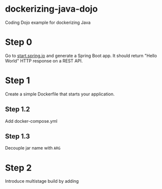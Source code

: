 # dockerizing-java-dojo
Coding Dojo example for dockerizing Java

# Step 0
Go to [start.spring.io](https://start.spring.io/) and generate a Spring Boot app.
It should return "Hello World" HTTP response on a REST API. 

# Step 1
Create a simple Dockerfile that starts your application.

## Step 1.2
Add docker-compose.yml

## Step 1.3
Decouple jar name with `ARG`

# Step 2
Introduce multistage build by adding 